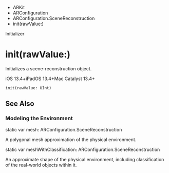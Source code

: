 

- ARKit
- ARConfiguration
- ARConfiguration.SceneReconstruction
-  init(rawValue:) 

Initializer

# init(rawValue:)

Initializes a scene-reconstruction object.

iOS 13.4+iPadOS 13.4+Mac Catalyst 13.4+

``` source
init(rawValue: UInt)
```

## See Also

### Modeling the Environment

static var mesh: ARConfiguration.SceneReconstruction

A polygonal mesh approximation of the physical environment.

static var meshWithClassification: ARConfiguration.SceneReconstruction

An approximate shape of the physical environment, including classification of the real-world objects within it.

